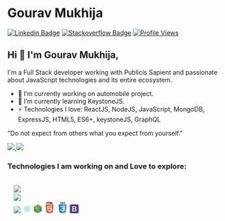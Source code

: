 # Gourav Mukhija
[![Linkedin Badge](https://img.shields.io/badge/-gouravmukhija-blue?style=flat-square&logo=Linkedin&logoColor=white&link=https://www.linkedin.com/in/gouravmukhija/)](https://www.linkedin.com/in/gouravmukhija/)
[![Stackoverflow Badge](https://img.shields.io/badge/-Stackoverflow-4CA143?style=flat-square&logo=Stackoverflow&logoColor=white&link=https://stackoverflow.com/users/1077910/gourav-makhija)](https://stackoverflow.com/users/1077910/gourav-makhija)
[![Profile Views](https://komarev.com/ghpvc/?username=gouravmakhija18&color=green)](https://gouravmukhija.medium.com/)

## Hi 👋 I'm Gourav Mukhija, 
I'm a Full Stack developer working with Publicis Sapient and passionate about JavaScript technologies and its entire ecosystem. 

- 🔭 I’m currently working on automobile project.
- 🌱 I’m currently learning KeystoneJS.
-  ⚡ Technologies I love: ReactJS, NodeJS, JavaScript, MongoDB, ExpressJS, HTML5, ES6+, keystoneJS, GraphQL

"Do not expect from others what you expect from yourself." 

<p align="justify">
  <a href="https://github.com/gouravmakhija18/github-readme-stats">
    <img
      height="150"
      src="https://github-readme-stats.vercel.app/api?username=gouravmakhija18&count_private=true&show_icons=true&custom_title=Github%20Status&show=issues&theme=radical"
    />
  </a>
   <a href="https://github.com/DanielObara/github-readme-stats">
    <img
      height="150"
      src="https://github-readme-stats.vercel.app/api/top-langs/?username=gouravmakhija18&layout=compact&theme=radical" />
  </a>  
</p>

### Technologies I am working on and Love to explore:
<code>
  <img height="20" src="https://raw.githubusercontent.com/graphql/artwork/main/GraphQL_Foundation/icon/GraphQL_Foundation-mark.png">
  <img height="20" src="https://assets.vercel.com/image/upload/v1607554385/repositories/next-js/next-logo.png">
  <img height="20" src="https://i.cloudup.com/zfY6lL7eFa-3000x3000.png"></code>
  <img height="20" src="https://raw.githubusercontent.com/github/explore/80688e429a7d4ef2fca1e82350fe8e3517d3494d/topics/react/react.png">
  <img height="20" src="https://raw.githubusercontent.com/github/explore/80688e429a7d4ef2fca1e82350fe8e3517d3494d/topics/nodejs/nodejs.png">
  <img height="25" src="https://raw.githubusercontent.com/github/explore/80688e429a7d4ef2fca1e82350fe8e3517d3494d/topics/html/html.png">
  <img height="25" src="https://raw.githubusercontent.com/github/explore/80688e429a7d4ef2fca1e82350fe8e3517d3494d/topics/css/css.png">
  <img height="20" src="https://raw.githubusercontent.com/github/explore/80688e429a7d4ef2fca1e82350fe8e3517d3494d/topics/bootstrap/bootstrap.png">
</code>
